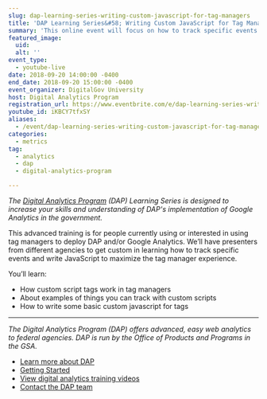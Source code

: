 ```yaml
---
slug: dap-learning-series-writing-custom-javascript-for-tag-managers
title: 'DAP Learning Series&#58; Writing Custom JavaScript for Tag Managers'
summary: 'This online event will focus on how to track specific events and write JavaScript to maximize the tag manager experience'
featured_image:
  uid:
  alt: ''
event_type:
  - youtube-live
date: 2018-09-20 14:00:00 -0400
end_date: 2018-09-20 15:00:00 -0400
event_organizer: DigitalGov University
host: Digital Analytics Program
registration_url: https://www.eventbrite.com/e/dap-learning-series-writing-custom-javascript-for-tag-managers-registration-42564562753
youtube_id: iKBCY7tfxSY
aliases:
  - /event/dap-learning-series-writing-custom-javascript-for-tag-managers
categories:
  - metrics
tag:
  - analytics
  - dap
  - digital-analytics-program

---
```


_The [Digital Analytics Program](https://www.digitalgov.gov/services/dap/) (DAP) Learning Series is designed to increase your skills and understanding of DAP's implementation of Google Analytics in the government._

This advanced training is for people currently using or interested in using tag managers to deploy DAP and/or Google Analytics. We’ll have presenters from different agencies to get custom in learning how to track specific events and write JavaScript to maximize the tag manager experience.

You’ll learn:

- How custom script tags work in tag managers
- About examples of things you can track with custom scripts
- How to write some basic custom javascript for tags

---

_The Digital Analytics Program (DAP) offers advanced, easy web analytics to federal agencies. DAP is run by the Office of Products and Programs in the GSA._

- [Learn more about DAP](https://www.digitalgov.gov/services/dap/)
- [Getting Started](https://github.com/digital-analytics-program/gov-wide-code)
- [View digital analytics training videos](https://www.youtube.com/playlist?list=PLd9b-GuOJ3nFwlyvLFUtmDpYFKezhot8P)
- [Contact the DAP team](mailto:dap@support.digitalgov.gov)
